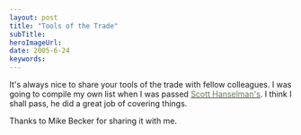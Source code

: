 ```yaml
---
layout: post 
title: "Tools of the Trade"
subTitle: 
heroImageUrl: 
date: 2005-6-24
keywords: 
---
```


It's always nice to share your tools of the trade with fellow colleagues. I was going to compile my own list when I was passed [<FONT color=#667755>Scott Hanselman's</FONT>](http://www.hanselman.com/blog/ScottHanselmans2005UltimateDeveloperAndPowerUsersToolList.aspx). I think I shall pass, he did a great job of covering things.

Thanks to Mike Becker for sharing it with me. 
